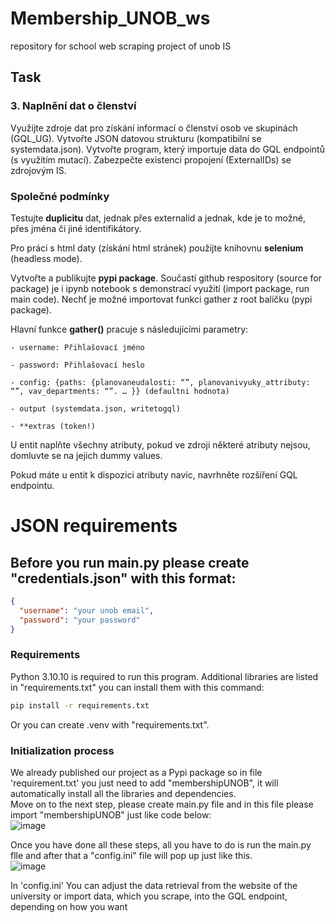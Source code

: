 # Membership_UNOB_ws

repository for school web scraping project of unob IS

## Task

### 3. Naplnění dat o členství

Využijte zdroje dat pro získání informací o členství osob ve skupinách (GQL_UG). Vytvořte JSON datovou strukturu (kompatibilní se systemdata.json). Vytvořte program, který importuje data do GQL endpointů (s využitím mutací). Zabezpečte existenci propojení (ExternalIDs) se zdrojovým IS.<br />

### Společné podmínky

Testujte **duplicitu** dat, jednak přes externalid a jednak, kde je to možné, přes jména či jiné identifikátory.<br />

Pro práci s html daty (získání html stránek) použijte knihovnu **selenium** (headless mode).<br />

Vytvořte a publikujte **pypi package**. Součastí github respository (source for package) je i ipynb notebook s demonstrací využití (import package, run main code). Nechť je možné importovat funkci gather z root balíčku (pypi package).<br />

Hlavní funkce **gather()** pracuje s následujícími parametry:

    - username: Přihlašovací jméno

    - password: Přihlašovací heslo

    - config: {paths: {planovaneudalosti: “”, planovanivyuky_attributy: “”, vav_departments: “”. … }} (defaultni hodnota)

    - output (systemdata.json, writetogql)

    - **extras (token!)

U entit naplňte všechny atributy, pokud ve zdroji některé atributy nejsou, domluvte se na jejich dummy values.<br />

Pokud máte u entit k dispozici atributy navíc, navrhněte rozšíření GQL endpointu.<br />

# JSON requirements

## Before you run main.py please create "credentials.json" with this format:

```json
{
  "username": "your unob email",
  "password": "your password"
}
```

### Requirements

Python 3.10.10 is required to run this program. Additional libraries are listed in "requirements.txt" you can install them with this command:

```bash
pip install -r requirements.txt
```

Or you can create .venv with "requirements.txt".

### Initialization process

We already published our project as a Pypi package so in file 'requirement.txt' you just need to add "membershipUNOB", it will automatically install all the libraries and dependencies.<br />
Move on to the next step, please create main.py file and in this file please import "membershipUNOB" just like code below:<br />
![image](https://github.com/Getbricked/MembershipUNOB/assets/115787629/7230b3bc-e0c5-4d9f-b117-8827bd64ef37)<br />

Once you have done all these steps, all you have to do is run the main.py flle and after that a "config.ini" file will pop up just like this.<br />
![image](https://github.com/Getbricked/MembershipUNOB/assets/115787629/1295c47c-7777-4d58-ac8a-9efd577d849e)<br />

In 'config.ini' You can adjust the data retrieval from the website of the university or import data, which you scrape, into the GQL endpoint, depending on how you want






